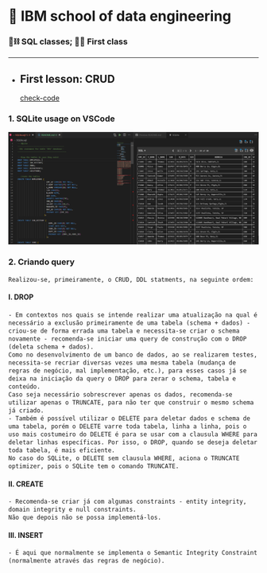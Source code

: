 # :robot: IBM school of data engineering 
### :game_die::chains: SQL classes; :man_technologist: First class

***
* ## First lesson: CRUD
    [check-code](CRUD-inicial.sql)
### 1. SQLite usage on VSCode
![imagem-1](./images/1.png)

### 2. Criando query
    Realizou-se, primeiramente, o CRUD, DDL statments, na seguinte ordem:
#### I. DROP 
    - Em contextos nos quais se intende realizar uma atualização na qual é necessário a exclusão primeiramente de uma tabela (schema + dados) - criou-se de forma errada uma tabela e necessita-se criar o schema novamente - recomenda-se iniciar uma query de construção com o DROP (deleta schema + dados). 
    Como no desenvolvimento de um banco de dados, ao se realizarem testes, necessita-se recriar diversas vezes uma mesma tabela (mudança de regras de negócio, mal implementação, etc.), para esses casos já se deixa na iniciação da query o DROP para zerar o schema, tabela e conteúdo.
    Caso seja necessário sobrescrever apenas os dados, recomenda-se utilizar apenas o TRUNCATE, para não ter que construir o mesmo schema já criado.
    - Também é possível utilizar o DELETE para deletar dados e schema de uma tabela, porém o DELETE varre toda tabela, linha a linha, pois o uso mais costumeiro do DELETE é para se usar com a clausula WHERE para deletar linhas específicas. Por isso, o DROP, quando se deseja deletar toda tabela, é mais eficiente.
    No caso do SQLite, o DELETE sem clausula WHERE, aciona o TRUNCATE optimizer, pois o SQLite tem o comando TRUNCATE.

#### II. CREATE
    - Recomenda-se criar já com algumas constraints - entity integrity, domain integrity e null constraints.
    Não que depois não se possa implementá-los.
#### III. INSERT
    - É aqui que normalmente se implementa o Semantic Integrity Constraint (normalmente através das regras de negócio).


